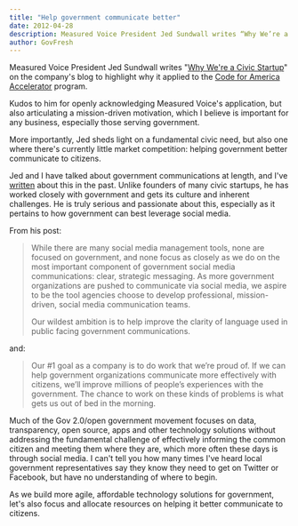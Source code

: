 ```yaml
---
title: "Help government communicate better"
date: 2012-04-28
description: Measured Voice President Jed Sundwall writes “Why We’re a Civic Startup” on the company’s blog to highlight why it applied to the Code for America Accelerator program.
author: GovFresh
---
```


Measured Voice President Jed Sundwall writes "<a href="http://blog.measuredvoice.com/post/21858304558/why-were-a-civic-startup">Why We're a Civic Startup</a>" on the company's blog to highlight why it applied to the <a href="http://codeforamerica.org/accelerator/">Code for America Accelerator</a> program.

Kudos to him for openly acknowledging Measured Voice's application, but also articulating a mission-driven motivation, which I believe is important for any business, especially those serving government. 

More importantly, Jed sheds light on a fundamental civic need, but also one where there's currently little market competition: helping government better communicate to citizens.

Jed and I have talked about government communications at length, and I've <a href="http://govfresh.com/2010/03/11-ways-government-can-better-spread-its-tech-open-government-efforts/">written</a> about this in the past. Unlike founders of many civic startups, he has worked closely with government and gets its culture and inherent challenges. He is truly serious and passionate about this, especially as it pertains to how government can best leverage social media.

From his post:

<blockquote>While there are many social media management tools, none are focused on government, and none focus as closely as we do on the most important component of government social media communications: clear, strategic messaging. As more government organizations are pushed to communicate via social media, we aspire to be the tool agencies choose to develop professional, mission-driven, social media communication teams.

Our wildest ambition is to help improve the clarity of language used in public facing government communications.
</blockquote>

and:

<blockquote>Our #1 goal as a company is to do work that we’re proud of. If we can help government organizations communicate more effectively with citizens, we’ll improve millions of people’s experiences with the government. The chance to work on these kinds of problems is what gets us out of bed in the morning.</blockquote>

Much of the Gov 2.0/open government movement focuses on data, transparency, open source, apps and other technology solutions without addressing the fundamental challenge of effectively informing the common citizen and meeting them where they are, which more often these days is through social media. I can't tell you how many times I've heard local government representatives say they know they need to get on Twitter or Facebook, but have no understanding of where to begin.

As we build more agile, affordable technology solutions for government, let's also focus and allocate resources on helping it better communicate to citizens.
